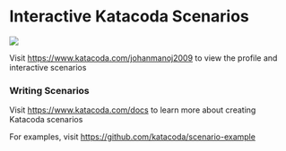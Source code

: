 # Interactive Katacoda Scenarios

[![](http://shields.katacoda.com/katacoda/johanmanoj2009/count.svg)](https://www.katacoda.com/johanmanoj2009 "Get your profile on Katacoda.com")

Visit https://www.katacoda.com/johanmanoj2009 to view the profile and interactive scenarios

### Writing Scenarios
Visit https://www.katacoda.com/docs to learn more about creating Katacoda scenarios

For examples, visit https://github.com/katacoda/scenario-example
